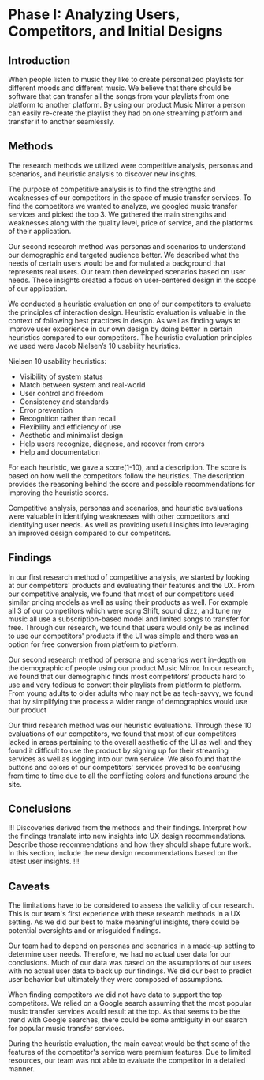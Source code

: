 # Phase I: Analyzing Users, Competitors, and Initial Designs

## Introduction

When people listen to music they like to create personalized playlists for different moods and different music. We believe that there should be software that can transfer all the songs from your playlists from one platform to another platform. By using our product Music Mirror a person can easily re-create the playlist they had on one streaming platform and transfer it to another seamlessly.
## Methods

 The research methods we utilized were competitive analysis, personas and scenarios, and heuristic analysis to discover new insights.

 The purpose of competitive analysis is to find the strengths and weaknesses of our competitors in the space of music transfer services. To find the competitors we wanted to analyze, we googled music transfer services and picked the top 3.  We gathered the main strengths and weaknesses along with the quality level, price of service, and the platforms of their application. 

 Our second research method was personas and scenarios to understand our demographic and targeted audience better. We described what the needs of certain users would be and formulated a background that represents real users. Our team then developed scenarios based on user needs. These insights created a focus on user-centered design in the scope of our application.

 We conducted a heuristic evaluation on one of our competitors to evaluate the principles of interaction design. Heuristic evaluation is valuable in the context of following best practices in design. As well as finding ways to improve user experience in our own design by doing better in certain heuristics compared to our competitors. The heuristic evaluation principles we used were Jacob Nielsen’s 10 usability heuristics.

Nielsen 10 usability heuristics:
- Visibility of system status
- Match between system and real-world
- User control and freedom
- Consistency and standards
- Error prevention
- Recognition rather than recall
- Flexibility and efficiency of use
- Aesthetic and minimalist design
- Help users recognize, diagnose, and recover from errors
- Help and documentation

 For each heuristic, we gave a score(1-10), and a description. The score is based on how well the competitors follow the heuristics. The description provides the reasoning behind the score and possible recommendations for improving the heuristic scores.

 Competitive analysis, personas and scenarios, and heuristic evaluations were valuable in identifying weaknesses with other competitors and identifying user needs. As well as providing useful insights into leveraging an improved design compared to our competitors.



## Findings

In our first research method of competitive analysis, we started by looking at our competitors' products and evaluating their features and the UX. From our competitive analysis, we found that most of our competitors used similar pricing models as well as using their products as well. For example all 3 of our competitors which were song Shift, sound dizz, and tune my music all use a subscription-based model and limited songs to transfer for free. Through our research, we found that users would only be as inclined to use our competitors' products if the UI was simple and there was an option for free conversion from platform to platform. 

Our second research method of persona and scenarios went in-depth on the demographic of people using our product Music Mirror. In our research, we found that our demographic finds most competitors' products hard to use and very tedious to convert their playlists from platform to platform. From young adults to older adults who may not be as tech-savvy, we found that by simplifying the process a wider range of demographics would use our product 

Our third research method was our heuristic evaluations. Through these 10 evaluations of our competitors, we found that most of our competitors lacked in areas pertaining to the overall aesthetic of the UI as well and they found it difficult to use the product by signing up for their streaming services as well as logging into our own service. We also found that the buttons and colors of our competitors' services proved to be confusing from time to time due to all the conflicting colors and functions around the site. 

## Conclusions

!!! Discoveries derived from the methods and their findings. Interpret how the findings translate into new insights into UX design recommendations. Describe those recommendations and how they should shape future work. In this section, include the new design recommendations based on the latest user insights. !!!

## Caveats

 The limitations have to be considered to assess the validity of our research. This is our team's first experience with these research methods in a UX setting. As we did our best to make meaningful insights, there could be potential oversights and or misguided findings. 

 Our team had to depend on personas and scenarios in a made-up setting to determine user needs. Therefore, we had no actual user data for our conclusions. Much of our data was based on the assumptions of our users with no actual user data to back up our findings. We did our best to predict user behavior but ultimately they were composed of assumptions.

 When finding competitors we did not have data to support the top competitors. We relied on a Google search assuming that the most popular music transfer services would result at the top. As that seems to be the trend with Google searches, there could be some ambiguity in our search for popular music transfer services.

 During the heuristic evaluation, the main caveat would be that some of the features of the competitor's service were premium features. Due to limited resources, our team was not able to evaluate the competitor in a detailed manner.

